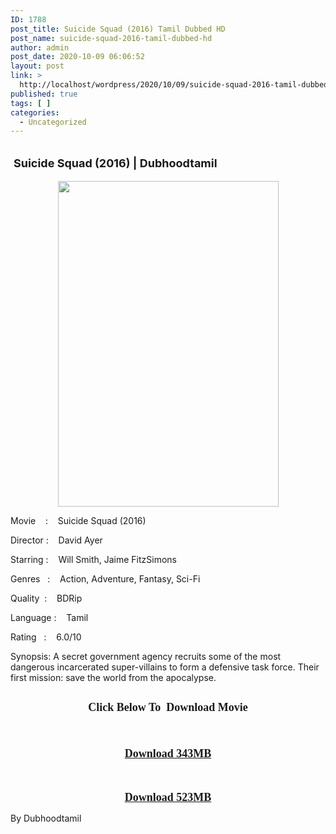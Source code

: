 ```yaml
---
ID: 1788
post_title: Suicide Squad (2016) Tamil Dubbed HD
post_name: suicide-squad-2016-tamil-dubbed-hd
author: admin
post_date: 2020-10-09 06:06:52
layout: post
link: >
  http://localhost/wordpress/2020/10/09/suicide-squad-2016-tamil-dubbed-hd/
published: true
tags: [ ]
categories:
  - Uncategorized
---
```

<h2 style="text-align: left;">&nbsp;<span style="font-size: large;">Suicide Squad (2016) | Dubhoodtamil</span></h2>
<div>
<div class="separator" style="clear: both; text-align: center;"><a href="https://1.bp.blogspot.com/-666n67vQgok/X3_846L-GCI/AAAAAAAACpE/di5JD8uecNMFsYHvxBkBtx79_EreiR_iQCNcBGAsYHQ/s2048/MV5BMjM1OTMxNzUyM15BMl5BanBnXkFtZTgwNjYzMTIzOTE{7c91919003b18fbfe18f8d0a8715b92cf9e57c9a8b9d318e5deae4019927ce00}2540._V1_.jpg" imageanchor="1" style="margin-left: 1em; margin-right: 1em;"><img loading="lazy" border="0" data-original-height="2048" data-original-width="1382" height="521" src="https://1.bp.blogspot.com/-666n67vQgok/X3_846L-GCI/AAAAAAAACpE/di5JD8uecNMFsYHvxBkBtx79_EreiR_iQCNcBGAsYHQ/w353-h521/MV5BMjM1OTMxNzUyM15BMl5BanBnXkFtZTgwNjYzMTIzOTE{7c91919003b18fbfe18f8d0a8715b92cf9e57c9a8b9d318e5deae4019927ce00}2540._V1_.jpg" width="353" /></a></div>
</div>
<p>Movie<span style="white-space: pre;">	</span>:<span style="white-space: pre;">	</span>Suicide Squad (2016)&nbsp;</p>
<p>Director<span style="white-space: pre;">	</span>:<span style="white-space: pre;">	</span>David Ayer</p>
<p>Starring<span style="white-space: pre;">	</span>:<span style="white-space: pre;">	</span>Will Smith, Jaime FitzSimons&nbsp;</p>
<p>Genres<span style="white-space: pre;">	</span>:<span style="white-space: pre;">	</span>Action, Adventure, Fantasy, Sci-Fi</p>
<p>Quality<span style="white-space: pre;">	</span>:<span style="white-space: pre;">	</span>BDRip&nbsp;</p>
<p>Language<span style="white-space: pre;">	</span>:<span style="white-space: pre;">	</span>Tamil&nbsp;</p>
<p>Rating<span style="white-space: pre;">	</span>:<span style="white-space: pre;">	</span>6.0/10&nbsp;</p>
<p>Synopsis: A secret government agency recruits some of the most dangerous incarcerated super-villains to form a defensive task force. Their first mission: save the world from the apocalypse.</p>
<p></p>
<p></p>
<h2 style="text-align: center;"><b><span style="font-family: verdana; font-size: large;">Click Below To&nbsp; Download Movie</span></b></h2>
<p style="text-align: center;"><b><span style="font-family: verdana; font-size: large;"><br /></span></b></p>
<p style="text-align: center;"><b><span style="font-family: verdana; font-size: large;"><a href="https://oncehelp.com/suicide-squad-1" target="_blank" rel="noopener noreferrer">Download 343MB</a></span></b></p>
<p style="text-align: center;"><b><span style="font-family: verdana; font-size: large;"><br /></span></b></p>
<p style="text-align: center;"><b><span style="font-family: verdana; font-size: large;"><a href="https://oncehelp.com/suicide-squad-2" target="_blank" rel="noopener noreferrer">Download 523MB</a></span></b></p>
<p style="text-align: center;"></p>
<p style="text-align: center;"></p>
<p style="text-align: center;"></p>
<p style="text-align: left;">By Dubhoodtamil</p>
